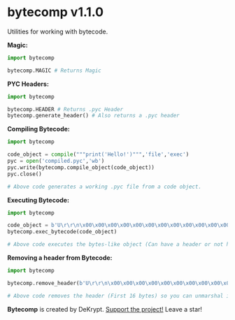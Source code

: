 # bytecomp v1.1.0
Utilities for working with bytecode.

**Magic:**
```py
import bytecomp

bytecomp.MAGIC # Returns Magic
```

**PYC Headers:**
```py
import bytecomp

bytecomp.HEADER # Returns .pyc Header
bytecomp.generate_header() # Also returns a .pyc header
```
**Compiling Bytecode:**
```py
import bytecomp

code_object = compile("""print('Hello!')""",'file','exec')
pyc = open('compiled.pyc','wb')
pyc.write(bytecomp.compile_object(code_object))
pyc.close()

# Above code generates a working .pyc file from a code object.
```

**Executing Bytecode:**
```py
import bytecomp

code_object = b'U\r\r\n\x00\x00\x00\x00\x00\x00\x00\x00\x00\x00\x00\x00c\x00\x00\x00\x00\x00\x00\x00\x00\x00\x00\x00\x00\x00\x00\x00\x00\x02\x00\x00\x00@\x00\x00\x00s\x0c\x00\x00\x00e\x00d\x00\x83\x01\x01\x00d\x01S\x00)\x02z\x03Hi!N)\x01\xda\x05print\xa9\x00r\x01\x00\x00\x00r\x01\x00\x00\x00\xda\x03idk\xda\x08<module>\x01\x00\x00\x00\xf3\x00\x00\x00\x00'
bytecomp.exec_bytecode(code_object)

# Above code executes the bytes-like object (Can have a header or not have a header)
```

**Removing a header from Bytecode:**
```py
import bytecomp

bytecomp.remove_header(b'U\r\r\n\x00\x00\x00\x00\x00\x00\x00\x00\x00\x00\x00\x00c\x00\x00\x00\x00\x00\x00\x00\x00\x00\x00\x00\x00\x00\x00\x00\x00\x02\x00\x00\x00@\x00\x00\x00s\x0c\x00\x00\x00e\x00d\x00\x83\x01\x01\x00d\x01S\x00)\x02z\x03Hi!N)\x01\xda\x05print\xa9\x00r\x01\x00\x00\x00r\x01\x00\x00\x00\xda\x03idk\xda\x08<module>\x01\x00\x00\x00\xf3\x00\x00\x00\x00')

# Above code removes the header (First 16 bytes) so you can unmarshal it and execute it
```

**Bytecomp** is created by DeKrypt.
[Support the project!](https://github.com/dekrypted/bytecomp) Leave a star!
